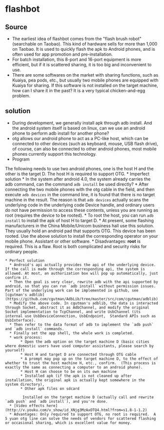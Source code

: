 # flashbot

 ## Source
 * The earliest idea of ​​flashbot comes from the "flash brush robot" (searchable on Taobao). This kind of hardware sells for more than 1,000 on Taobao.  It is used to quickly flash the apk to Android phones, and is often used for app promotion and pre-installation.
 * For batch installation, this 8-port and 16-port equipment is more efficient, but if it is scattered sharing, it is too big and inconvenient to use.
 * There are some softwares on the market with sharing functions, such as Kuaiya, pea pods, etc., but usually two mobile phones are equipped with Kuaiya for sharing. If this software is not installed on the target machine, how can I share it in the past?  It is a very typical chicken-and-egg problem.

 ## solution
 * During development, we generally install apk through adb install.  And the android system itself is based on linux, can we use an android phone to perform adb install for another phone?
 * otg allows our android phone to act as a PC-like host, which can be connected to other devices (such as keyboard, mouse, USB flash drive), of course, can also be connected to other android phones, most mobile phones currently support this technology.
 *   Program

   The following needs to use two android phones, one is the host H and the other is the target D. The host H is required to support OTG.
    * Imperfect solution
        * In the system after android 4.0, the system already carries the adb command, can the command `adb install` be used directly?
        * After connecting the two mobile phones with the otg cable in the field, and then execute `adb devices` in the command line, it is found that there is no target machine in the result. The reason is that `adb devices` actually scans the underlying code in the underlying code  Device handle, and ordinary users do not have permission to access these contents, unless you are running as root (requires the device to be rooted).
        * To root the host, you can run `adb install` to install the apk of host H to target D.
        * At present, some flashing manufacturers in the China Mobile/Unicom business hall use this solution. They usually hold an android pad that supports OTG. This device has been rooted. Use the above solution to install the corresponding operator on your mobile phone.  Assistant or other software.
        * Disadvantages: **root** is required. This is a flaw. Root is both complicated and security risks for ordinary people.
       
    * Perfect solution
      * Android's api actually provides the api of the underlying device. If the call is made through the corresponding api, the system is allowed. At most, an authorization box will pop up automatically, just confirm it.
      * Then the goal is very clear, rewrite adb with the api supported by android, so that you can run `adb install` without permission issues.  Part of the underlying work can be implemented in github, see [cgutman's adblib](https://github.com/cgutman/AdbLib/tree/master/src/com/cgutman/adblib).
      * Modify the above code. In cgutman's adblib, the data is interacted through Socket, abstract it as AdbChannel, and modify the original Socket implementation to TcpChannel, and write UsbChannel (its internal use UsbDeviceConnection, UsbEndpoint,  Standard APIs such as UsbInterface).
      * Then refer to the data format of adb to implement the `adb push` and `adb install` commands.
      * Finally set the app shell, the whole work is completed.
      * work process:
           * Open the adb option on the target machine D (basic cities where domestic users have used computer assistants, please search by yourself)
           * Host H and target D are connected through OTG cable
           * A prompt may pop up on the target machine D, to the effect of whether to trust the host machine H, etc., confirm.  (This process is exactly the same as connecting a computer to an android phone).
           * Host H can choose to be on its own machine
           * Installed apk (if the apk is not cleaned up after installation, the original apk is actually kept somewhere in the system directory),
           * Other apk files on sdcard
           
            Installed on the target machine D (actually call and rewrite `adb push` and `adb install`), and you're done.
      * [Video effects here](http://v.youku.com/v_show/id_XNjg3MzAxOTQ4.html?from=s1.8-1-1.2)
      * Advantages: Only required to support OTG, no root is required.  A 5 yuan otg line can solve the needs of vendors for scattered flashing or occasional sharing, which is excellent value for money.

